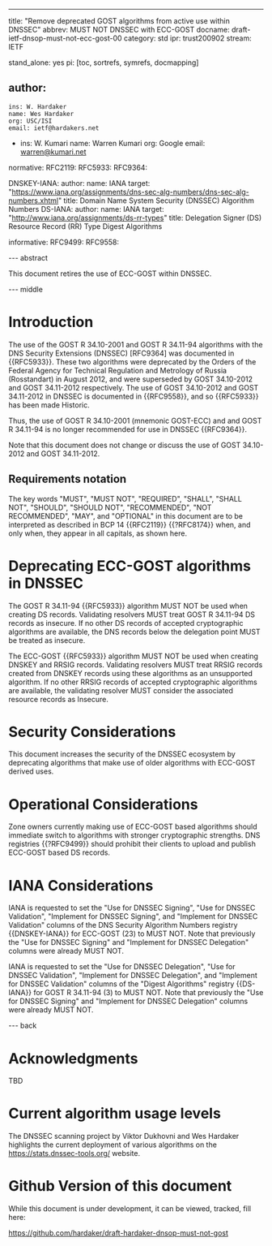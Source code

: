 ---
title: "Remove deprecated GOST algorithms from active use within DNSSEC"
abbrev: MUST NOT DNSSEC with ECC-GOST
docname: draft-ietf-dnsop-must-not-ecc-gost-00
category: std
ipr: trust200902
stream: IETF


stand_alone: yes
pi: [toc, sortrefs, symrefs, docmapping]

author:
  -
    ins: W. Hardaker
    name: Wes Hardaker
    org: USC/ISI
    email: ietf@hardakers.net
  -
    ins: W. Kumari
    name: Warren Kumari
    org: Google
    email: warren@kumari.net

normative:
  RFC2119:
  RFC5933:
  RFC9364:

  DNSKEY-IANA:
    author:
      name: IANA
    target: "https://www.iana.org/assignments/dns-sec-alg-numbers/dns-sec-alg-numbers.xhtml"
    title: Domain Name System Security (DNSSEC) Algorithm Numbers
  DS-IANA:
    author:
      name: IANA
    target: "http://www.iana.org/assignments/ds-rr-types"
    title: Delegation Signer (DS) Resource Record (RR) Type Digest Algorithms

informative:
  RFC9499:
  RFC9558:


--- abstract

This document retires the use of ECC-GOST within DNSSEC.

--- middle

# Introduction

The use of the GOST R 34.10-2001 and GOST R 34.11-94 algorithms with
the DNS Security Extensions (DNSSEC) [RFC9364] was documented in
{{RFC5933}}. These two algorithms were deprecated by the Orders of the
Federal Agency for Technical Regulation and Metrology of Russia
(Rosstandart) in August 2012, and were superseded by GOST 34.10-2012
and GOST 34.11-2012 respectively. The use of GOST 34.10-2012 and GOST
34.11-2012 in DNSSEC is documented in {{RFC9558}}, and so {{RFC5933}}
has been made Historic.

Thus, the use of GOST R 34.10-2001 (mnemonic GOST-ECC) and and GOST R 34.11-94
is no longer recommended for use in DNSSEC {{RFC9364}}.

Note that this document does not change or discuss the use of GOST 34.10-2012
and GOST 34.11-2012.

## Requirements notation

   The key words "MUST", "MUST NOT", "REQUIRED", "SHALL", "SHALL NOT",
   "SHOULD", "SHOULD NOT", "RECOMMENDED", "NOT RECOMMENDED", "MAY",
   and "OPTIONAL" in this document are to be interpreted as described
   in BCP 14 {{RFC2119}} {{?RFC8174}} when, and only when, they appear
   in all capitals, as shown here.

# Deprecating ECC-GOST algorithms in DNSSEC

The GOST R 34.11-94 {{RFC5933}} algorithm MUST NOT be used when
creating DS records.  Validating resolvers MUST treat GOST R 34.11-94
DS records as insecure.  If no other DS records of accepted
cryptographic algorithms are available, the DNS records below the
delegation point MUST be treated as insecure.

The ECC-GOST {{RFC5933}} algorithm MUST NOT be used when creating
DNSKEY and RRSIG records.  Validating resolvers MUST treat
RRSIG records created from DNSKEY records using these algorithms as an
unsupported algorithm. If no other RRSIG records of accepted cryptographic
algorithms are available, the validating resolver MUST consider the
associated resource records as Insecure.

# Security Considerations

This document increases the security of the DNSSEC ecosystem by
deprecating algorithms that make use of older algorithms with ECC-GOST
derived uses.

# Operational Considerations

Zone owners currently making use of ECC-GOST based algorithms should
immediate switch to algorithms with stronger cryptographic strengths.
DNS registries {{?RFC9499}} should prohibit their clients to upload
and publish ECC-GOST based DS records.

# IANA Considerations

IANA is requested to set the "Use for DNSSEC Signing", "Use for DNSSEC
Validation", "Implement for DNSSEC Signing", and "Implement for DNSSEC
Validation" columns of the DNS Security Algorithm Numbers registry
{{DNSKEY-IANA}} for ECC-GOST (23) to MUST NOT.  Note that previously
the "Use for DNSSEC Signing" and "Implement for DNSSEC Delegation"
columns were already MUST NOT.

IANA is requested to set the "Use for DNSSEC Delegation", "Use for DNSSEC
Validation", "Implement for DNSSEC Delegation", and "Implement for DNSSEC
Validation" columns of the "Digest Algorithms" registry {{DS-IANA}}
for GOST R 34.11-94 (3) to MUST NOT.  Note that previously
the "Use for DNSSEC Signing" and "Implement for DNSSEC Delegation"
columns were already MUST NOT.

--- back

# Acknowledgments

TBD

# Current algorithm usage levels

The DNSSEC scanning project by Viktor Dukhovni and Wes Hardaker
highlights the current deployment of various algorithms on the
https://stats.dnssec-tools.org/ website.

<RFC Editor: please delete this section upon publication>

# Github Version of this document

While this document is under development, it can be viewed, tracked,
fill here:

https://github.com/hardaker/draft-hardaker-dnsop-must-not-gost

